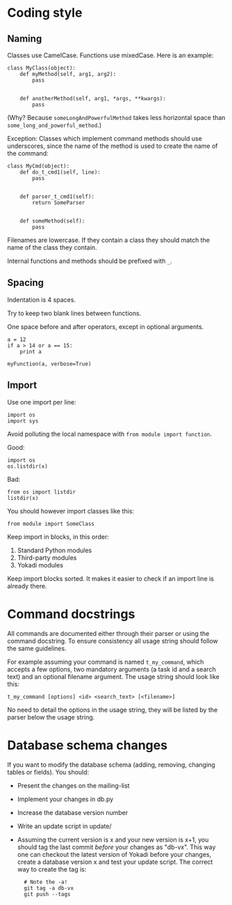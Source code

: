 # Coding style

## Naming

Classes use CamelCase. Functions use mixedCase. Here is an example:

    class MyClass(object):
        def myMethod(self, arg1, arg2):
            pass


        def anotherMethod(self, arg1, *args, **kwargs):
            pass

(Why? Because `someLongAndPowerfulMethod` takes less horizontal space than
`some_long_and_powerful_method`.)

Exception: Classes which implement command methods should use underscores,
since the name of the method is used to create the name of the command:

    class MyCmd(object):
        def do_t_cmd1(self, line):
            pass


        def parser_t_cmd1(self):
            return SomeParser


        def someMethod(self):
            pass

Filenames are lowercase. If they contain a class they should match the name of
the class they contain.

Internal functions and methods should be prefixed with `_`.

## Spacing

Indentation is 4 spaces.

Try to keep two blank lines between functions.

One space before and after operators, except in optional arguments.

    a = 12
    if a > 14 or a == 15:
        print a

    myFunction(a, verbose=True)

## Import

Use one import per line:

    import os
    import sys

Avoid polluting the local namespace with `from module import function`.

Good:

    import os
    os.listdir(x)

Bad:

    from os import listdir
    listdir(x)

You should however import classes like this:

    from module import SomeClass

Keep import in blocks, in this order:

1. Standard Python modules
2. Third-party modules
3. Yokadi modules

Keep import blocks sorted. It makes it easier to check if an import line is
already there.

# Command docstrings

All commands are documented either through their parser or using the command
docstring. To ensure consistency all usage string should follow the same
guidelines.

For example assuming your command is named `t_my_command`, which accepts a few
options, two mandatory arguments (a task id and a search text) and an optional
filename argument. The usage string should look like this:

    t_my_command [options] <id> <search_text> [<filename>]

No need to detail the options in the usage string, they will be listed by the
parser below the usage string.

# Database schema changes

If you want to modify the database schema (adding, removing, changing tables or
fields). You should:

- Present the changes on the mailing-list

- Implement your changes in db.py

- Increase the database version number

- Write an update script in update/

- Assuming the current version is x and your new version is x+1, you should tag
  the last commit *before* your changes as "db-vx".
  This way one can checkout the latest version of Yokadi before your changes,
  create a database version x and test your update script.
  The correct way to create the tag is:

        # Note the -a!
        git tag -a db-vx
        git push --tags

<!-- vim: set ts=4 sw=4 et: -->

